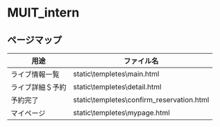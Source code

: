 # MUIT_intern

## ページマップ
|用途|ファイル名|
|---|---|
|ライブ情報一覧|static\templetes\main.html|
|ライブ詳細＄予約|static\templetes\detail.html|
|予約完了|static\templetes\confirm_reservation.html|
|マイページ|static\templetes\mypage.html|